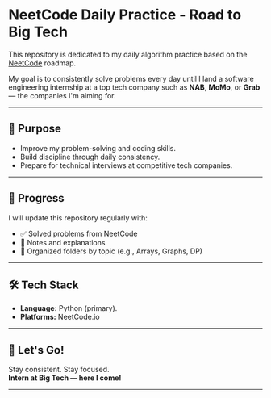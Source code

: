 # NeetCode Daily Practice - Road to Big Tech

This repository is dedicated to my daily algorithm practice based on the [NeetCode](https://neetcode.io/) roadmap.

My goal is to consistently solve problems every day until I land a software engineering internship at a top tech company such as **NAB**, **MoMo**, or **Grab** — the companies I'm aiming for.

---

## 📌 Purpose

- Improve my problem-solving and coding skills.
- Build discipline through daily consistency.
- Prepare for technical interviews at competitive tech companies.

---

## 📅 Progress

I will update this repository regularly with:

- ✅ Solved problems from NeetCode
- 🧠 Notes and explanations
- 📂 Organized folders by topic (e.g., Arrays, Graphs, DP)

---

## 🛠️ Tech Stack

- **Language:** Python (primary).
- **Platforms:** NeetCode.io

---

## 🚀 Let's Go!

Stay consistent. Stay focused.  
**Intern at Big Tech — here I come!**

---
